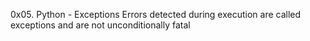0x05. Python - Exceptions
Errors detected during execution are called exceptions and are not unconditionally fatal
